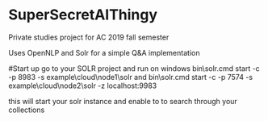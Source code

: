 # SuperSecretAIThingy
Private studies project for AC 2019 fall semester

Uses OpenNLP and Solr for a simple Q&A implementation

#Start up
go to your SOLR project and run
on windows
bin\solr.cmd start -c -p 8983 -s example\cloud\node1\solr
and
bin\solr.cmd start -c -p 7574 -s example\cloud\node2\solr -z localhost:9983

this will start your solr instance and enable to to search through your collections
